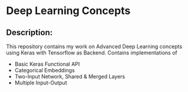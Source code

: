 # Deep Learning Concepts
## Description:
This repository contains my work on Advanced Deep Learning concepts using Keras with Tensorflow as Backend. Contains implementations of
* Basic Keras Functional API
* Categorical Embeddings
* Two-Input Network, Shared & Merged Layers
* Multiple Input-Output 